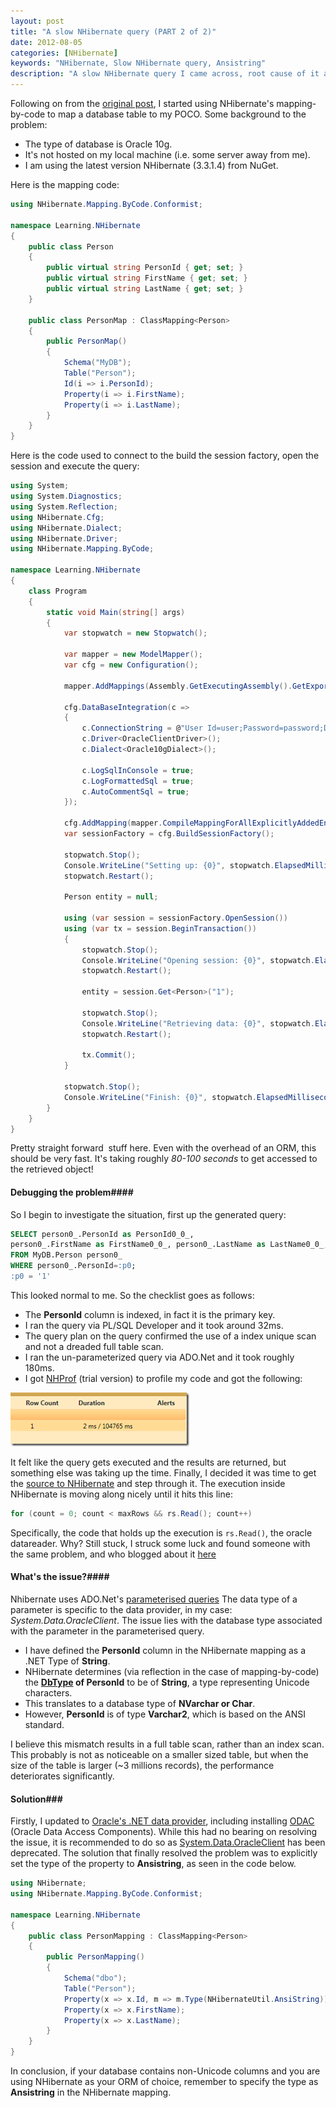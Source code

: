 ```yaml
---
layout: post
title: "A slow NHibernate query (PART 2 of 2)"
date: 2012-08-05
categories: [NHibernate]
keywords: "NHibernate, Slow NHibernate query, Ansistring"
description: "A slow NHibernate query I came across, root cause of it and how I finally the got to the solution."
---
```

Following on from the [original post](/posts/a-slow-nhibernate-query-part-1-of-2/ "original post"), I started using
NHibernate's mapping-by-code to map a database table to my POCO. Some background to the problem:

- The type of database is Oracle 10g.
- It's not hosted on my local machine (i.e. some server away from me).
- I am using the latest version NHibernate (3.3.1.4) from NuGet.

Here is the mapping code:

```csharp
using NHibernate.Mapping.ByCode.Conformist;

namespace Learning.NHibernate
{
    public class Person
    {
        public virtual string PersonId { get; set; }
        public virtual string FirstName { get; set; }
        public virtual string LastName { get; set; }
    }

    public class PersonMap : ClassMapping<Person>
    {
        public PersonMap()
        {
            Schema("MyDB");
            Table("Person");
            Id(i => i.PersonId);
            Property(i => i.FirstName);
            Property(i => i.LastName);
        }
    }
}
```

Here is the code used to connect to the build the session factory, open the session and execute the query:

```csharp
using System;
using System.Diagnostics;
using System.Reflection;
using NHibernate.Cfg;
using NHibernate.Dialect;
using NHibernate.Driver;
using NHibernate.Mapping.ByCode;

namespace Learning.NHibernate
{
    class Program
    {
        static void Main(string[] args)
        {
            var stopwatch = new Stopwatch();

            var mapper = new ModelMapper();
            var cfg = new Configuration();

            mapper.AddMappings(Assembly.GetExecutingAssembly().GetExportedTypes());

            cfg.DataBaseIntegration(c =>
            {
                c.ConnectionString = @"User Id=user;Password=password;Data Source=MyDB;";
                c.Driver<OracleClientDriver>();
                c.Dialect<Oracle10gDialect>();

                c.LogSqlInConsole = true;
                c.LogFormattedSql = true;
                c.AutoCommentSql = true;
            });

            cfg.AddMapping(mapper.CompileMappingForAllExplicitlyAddedEntities());
            var sessionFactory = cfg.BuildSessionFactory();

            stopwatch.Stop();
            Console.WriteLine("Setting up: {0}", stopwatch.ElapsedMilliseconds);
            stopwatch.Restart();

            Person entity = null;

            using (var session = sessionFactory.OpenSession())
            using (var tx = session.BeginTransaction())
            {
                stopwatch.Stop();
                Console.WriteLine("Opening session: {0}", stopwatch.ElapsedMilliseconds);
                stopwatch.Restart();

                entity = session.Get<Person>("1");

                stopwatch.Stop();
                Console.WriteLine("Retrieving data: {0}", stopwatch.ElapsedMilliseconds);
                stopwatch.Restart();

                tx.Commit();
            }

            stopwatch.Stop();
            Console.WriteLine("Finish: {0}", stopwatch.ElapsedMilliseconds);           
        }
    }
}
```

Pretty straight forward&nbsp; stuff here. Even with the overhead of an ORM, this should be very fast. It's taking
roughly *80-100 seconds* to get accessed to the retrieved object!

#### Debugging the problem#### #
So I begin to investigate the situation, first up the generated query:

```sql
SELECT person0_.PersonId as PersonId0_0_, 
person0_.FirstName as FirstName0_0_, person0_.LastName as LastName0_0_,  
FROM MyDB.Person person0_
WHERE person0_.PersonId=:p0;
:p0 = '1' 
```

This looked normal to me. So the checklist goes as follows:

+ The **PersonId** column is indexed, in fact it is the primary key.
+ I ran the query via PL/SQL Developer and it took around 32ms.
+ The query plan on the query confirmed the use of a index unique scan and not a dreaded full table scan.
+ I ran the un-parameterized query via ADO.Net and it took roughly 180ms.
+ I got [NHProf](http://nhprof.com/ "NHProf") (trial version) to profile my code and got the following:

<div class="centered">
    <img src="/images/nhprof.png"  alt="Profiling results" />
</div>

It felt like the query gets executed and the results are returned, but something else was taking up the time. Finally,
I decided it was time to get the [source to NHibernate](https://github.com/nhibernate/nhibernate-core "source to NHibernate")
and step through it. The execution inside NHibernate is moving along nicely until it hits this line:

```csharp
for (count = 0; count < maxRows && rs.Read(); count++)   
```

Specifically, the code that holds up the execution is `rs.Read()`, the oracle datareader. Why? Still stuck, I struck
some luck and found someone with the same problem, and who blogged about it [here](http://www.gitshah.com/2009/10/issue-with-systemdataoracleclient-and.html)

#### What's the issue?#### 
Nhibernate uses ADO.Net's [parameterised queries](http://msdn.microsoft.com/en-us/library/yy6y35y8.aspx "parameterised queries")
The data type of a parameter is specific to the data provider, in my case: *System.Data.OracleClient*. The issue lies
with the database type associated with the parameter in the parameterised query.

+ I have defined the **PersonId** column in the NHibernate mapping as a .NET Type of **String**.
+ NHibernate determines (via reflection in the case of mapping-by-code) the **[DbType](http://msdn.microsoft.com/en-us/library/system.data.dbtype.aspx "DbType") of PersonId**
  to be of **String**, a type representing Unicode characters.
+ This translates to a database type of **NVarchar or Char**.
+ However, **PersonId** is of type **Varchar2**, which is based on the ANSI standard.

I believe this mismatch results in a full table scan, rather than an index scan. This probably is not as noticeable on
a smaller sized table, but when the size of the table is larger (~3 millions records), the performance deteriorates
significantly.

#### Solution###
Firstly, I updated to [Oracle's .NET data provider](http://www.oracle.com/technetwork/topics/dotnet/index-085163.html "Oracle's .NET data provider"),
including installing [ODAC](http://www.oracle.com/technetwork/developer-tools/visual-studio/downloads/index.html "Oracle Data Access Components")
(Oracle Data Access Components). While this had no bearing on resolving the issue, it is recommended to do so as
[System.Data.OracleClient](http://msdn.microsoft.com/en-us/library/system.data.oracleclient.aspx "System.Data.OracleClient")
has been deprecated. The solution that finally resolved the problem was to explicitly set the type of the property to
**Ansistring**, as seen in the code below.

```csharp
using NHibernate;
using NHibernate.Mapping.ByCode.Conformist;

namespace Learning.NHibernate
{
    public class PersonMapping : ClassMapping<Person>
    {
        public PersonMapping()
        {
            Schema("dbo");
            Table("Person");
            Property(x => x.Id, m => m.Type(NHibernateUtil.AnsiString));
            Property(x => x.FirstName);
            Property(x => x.LastName);
        }
    }
}
```

In conclusion, if your database contains non-Unicode columns and you are using NHibernate as your ORM of choice,
remember to specify the type as **Ansistring** in the NHibernate mapping.

